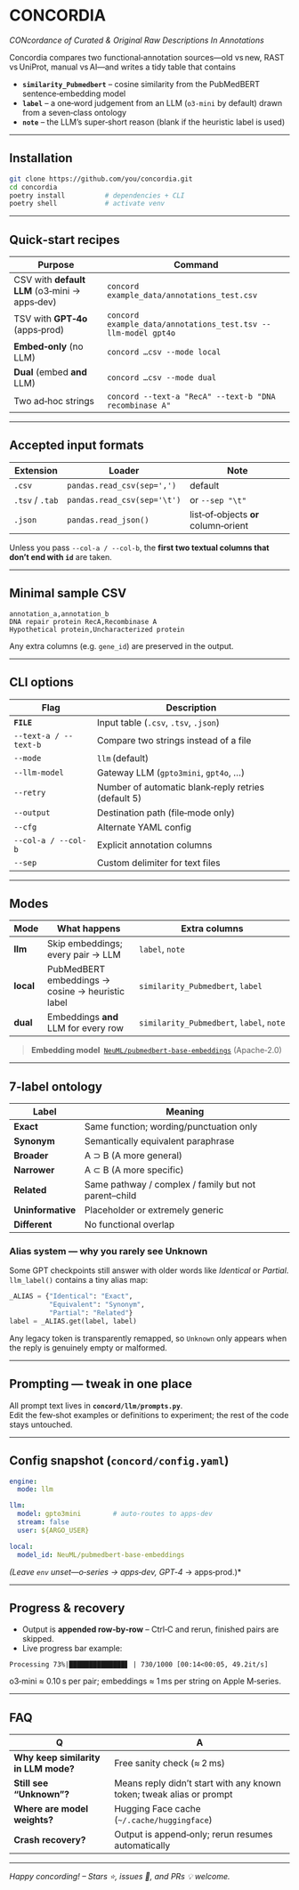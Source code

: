 # CONCORDIA  
*CONcordance of Curated & Original Raw Descriptions In Annotations*

Concordia compares two functional‑annotation sources—old vs new, RAST vs UniProt, manual vs AI—and writes a tidy table that contains  

* **`similarity_Pubmedbert`** – cosine similarity from the PubMedBERT sentence‑embedding model  
* **`label`** – a one‑word judgement from an LLM (`o3‑mini` by default) drawn from a seven‑class ontology  
* **`note`** – the LLM’s super‑short reason (blank if the heuristic label is used)

---

## Installation
```bash
git clone https://github.com/you/concordia.git
cd concordia
poetry install          # dependencies + CLI
poetry shell            # activate venv
```

---

## Quick‑start recipes

| Purpose | Command |
|---------|---------|
| CSV with **default LLM** (o3‑mini → apps‑dev) | `concord example_data/annotations_test.csv` |
| TSV with **GPT‑4o** (apps‑prod) | `concord example_data/annotations_test.tsv --llm-model gpt4o` |
| **Embed‑only** (no LLM) | `concord …csv --mode local` |
| **Dual** (embed **and** LLM) | `concord …csv --mode dual` |
| Two ad‑hoc strings | `concord --text-a "RecA" --text-b "DNA recombinase A"` |

---

## Accepted input formats

| Extension | Loader | Note |
|-----------|--------|------|
| `.csv` | `pandas.read_csv(sep=',')` | default |
| `.tsv` / `.tab` | `pandas.read_csv(sep='\t')` | or `--sep "\t"` |
| `.json` | `pandas.read_json()` | list‑of‑objects **or** column‑orient |

Unless you pass `--col-a / --col-b`, the **first two textual columns that don’t end with `id`** are taken.

---

## Minimal sample CSV
```csv
annotation_a,annotation_b
DNA repair protein RecA,Recombinase A
Hypothetical protein,Uncharacterized protein
```
Any extra columns (e.g. `gene_id`) are preserved in the output.

---

## CLI options

| Flag | Description |
|------|-------------|
| **`FILE`** | Input table (`.csv`, `.tsv`, `.json`) |
| `--text-a / --text-b` | Compare two strings instead of a file |
| `--mode` | `llm` (default) | `local` | `dual` |
| `--llm-model` | Gateway LLM (`gpto3mini`, `gpt4o`, …) |
| `--retry` | Number of automatic blank‑reply retries (default 5) |
| `--output` | Destination path (file‑mode only) |
| `--cfg` | Alternate YAML config |
| `--col-a / --col-b` | Explicit annotation columns |
| `--sep` | Custom delimiter for text files |

---

## Modes

| Mode | What happens | Extra columns |
|------|--------------|---------------|
| **llm**  | Skip embeddings; every pair → LLM | `label`, `note` |
| **local**| PubMedBERT embeddings → cosine → heuristic label | `similarity_Pubmedbert`, `label` |
| **dual** | Embeddings **and** LLM for every row | `similarity_Pubmedbert`, `label`, `note` |

> **Embedding model** [`NeuML/pubmedbert-base-embeddings`](https://huggingface.co/NeuML/pubmedbert-base-embeddings) (Apache‑2.0)

---

## 7‑label ontology

| Label | Meaning |
|-------|---------|
| **Exact** | Same function; wording/punctuation only |
| **Synonym** | Semantically equivalent paraphrase |
| **Broader** | A ⊃ B (A more general) |
| **Narrower** | A ⊂ B (A more specific) |
| **Related** | Same pathway / complex / family but not parent–child |
| **Uninformative** | Placeholder or extremely generic |
| **Different** | No functional overlap |

### Alias system — why you rarely see **Unknown**

Some GPT checkpoints still answer with older words like *Identical* or *Partial*.  
`llm_label()` contains a tiny alias map:

```python
_ALIAS = {"Identical": "Exact",
          "Equivalent": "Synonym",
          "Partial": "Related"}
label = _ALIAS.get(label, label)
```

Any legacy token is transparently remapped, so `Unknown` only appears when the reply is genuinely empty or malformed.

---

## Prompting — tweak in one place

All prompt text lives in **`concord/llm/prompts.py`**.  
Edit the few‑shot examples or definitions to experiment; the rest of the code stays untouched.

---

## Config snapshot (`concord/config.yaml`)
```yaml
engine:
  mode: llm

llm:
  model: gpto3mini        # auto‑routes to apps‑dev
  stream: false
  user: ${ARGO_USER}

local:
  model_id: NeuML/pubmedbert-base-embeddings
```
*(Leave `env` unset—o‑series → apps‑dev, GPT‑4* → apps‑prod.)*

---

## Progress & recovery

* Output is **appended row‑by‑row** – Ctrl‑C and rerun, finished pairs are skipped.  
* Live progress bar example:
```
Processing 73%|██████████████▋ | 730/1000 [00:14<00:05, 49.2it/s]
```
o3‑mini ≈ 0.10 s per pair; embeddings ≈ 1 ms per string on Apple M‑series.

---

## FAQ

| Q | A |
|---|---|
| **Why keep similarity in LLM mode?** | Free sanity check (≈ 2 ms) |
| **Still see “Unknown”?** | Means reply didn’t start with any known token; tweak alias or prompt |
| **Where are model weights?** | Hugging Face cache (`~/.cache/huggingface`) |
| **Crash recovery?** | Output is append‑only; rerun resumes automatically |

---

*Happy concording! – Stars ⭐, issues 🐞, and PRs 💡 welcome.*
